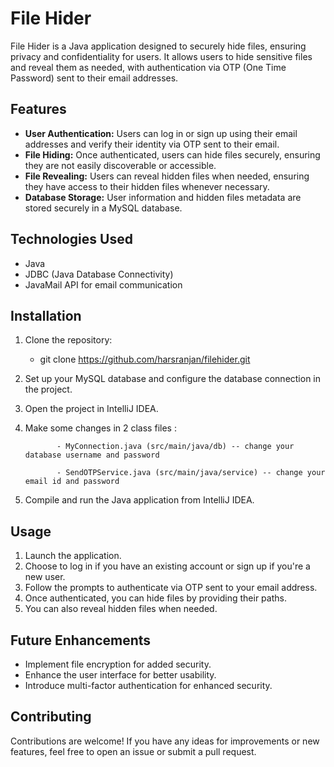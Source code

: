 # File Hider

File Hider is a Java application designed to securely hide files, ensuring privacy and confidentiality for users. It allows users to hide sensitive files and reveal them as needed, with authentication via OTP (One Time Password) sent to their email addresses.

## Features

- **User Authentication:** Users can log in or sign up using their email addresses and verify their identity via OTP sent to their email.
- **File Hiding:** Once authenticated, users can hide files securely, ensuring they are not easily discoverable or accessible.
- **File Revealing:** Users can reveal hidden files when needed, ensuring they have access to their hidden files whenever necessary.
- **Database Storage:** User information and hidden files metadata are stored securely in a MySQL database.

## Technologies Used

- Java
- JDBC (Java Database Connectivity)
- JavaMail API for email communication

## Installation

1. Clone the repository:
    - git clone https://github.com/harsranjan/filehider.git

2. Set up your MySQL database and configure the database connection in the project.

3. Open the project in IntelliJ IDEA.

4. Make some changes in 2 class files :
   
              - MyConnection.java (src/main/java/db) -- change your database username and password
   
              - SendOTPService.java (src/main/java/service) -- change your email id and password
6. Compile and run the Java application from IntelliJ IDEA.

## Usage

1. Launch the application.
2. Choose to log in if you have an existing account or sign up if you're a new user.
3. Follow the prompts to authenticate via OTP sent to your email address.
4. Once authenticated, you can hide files by providing their paths.
5. You can also reveal hidden files when needed.

## Future Enhancements

- Implement file encryption for added security.
- Enhance the user interface for better usability.
- Introduce multi-factor authentication for enhanced security.

## Contributing

Contributions are welcome! If you have any ideas for improvements or new features, feel free to open an issue or submit a pull request.
